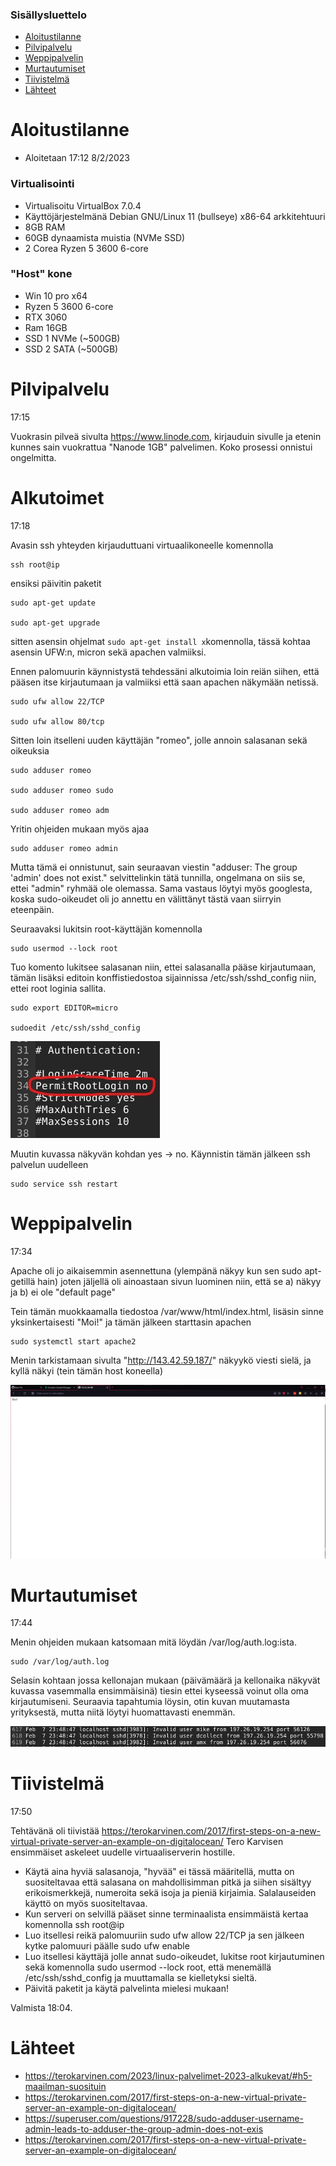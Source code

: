 ### Sisällysluettelo
- [Aloitustilanne](#Aloitustilanne) 
- [Pilvipalvelu](#pilvipalvelu)
- [Weppipalvelin](#weppipalvelin)
- [Murtautumiset](#Murtautumiset)
- [Tiivistelmä](#Tiivistelmä)
- [Lähteet](#lähteet)




# Aloitustilanne

- Aloitetaan 17:12 8/2/2023

### Virtualisointi
- Virtualisoitu VirtualBox 7.0.4
- Käyttöjärjestelmänä Debian GNU/Linux 11 (bullseye) x86-64 arkkitehtuuri 
- 8GB RAM
- 60GB dynaamista muistia (NVMe SSD)
- 2 Corea Ryzen 5 3600 6-core

### "Host" kone
- Win 10 pro x64
- Ryzen 5 3600 6-core
- RTX 3060
- Ram 16GB
- SSD 1 NVMe (~500GB)
- SSD 2 SATA (~500GB)


# Pilvipalvelu

17:15

Vuokrasin pilveä sivulta https://www.linode.com, kirjauduin sivulle ja etenin kunnes sain vuokrattua "Nanode 1GB" palvelimen. Koko prosessi onnistui ongelmitta.


# Alkutoimet

17:18

Avasin ssh yhteyden kirjauduttuani virtuaalikoneelle komennolla

    ssh root@ip

ensiksi päivitin paketit

    sudo apt-get update
    
    sudo apt-get upgrade
    
sitten asensin ohjelmat ```sudo apt-get install x```komennolla, tässä kohtaa asensin UFW:n, micron sekä apachen valmiiksi.

Ennen palomuurin käynnistystä tehdessäni alkutoimia loin reiän siihen, että pääsen itse kirjautumaan ja valmiiksi että saan apachen näkymään netissä.

    sudo ufw allow 22/TCP
    
    sudo ufw allow 80/tcp 
    
Sitten loin itselleni uuden käyttäjän "romeo", jolle annoin salasanan sekä oikeuksia

    sudo adduser romeo 
    
    sudo adduser romeo sudo
    
    sudo adduser romeo adm
    
Yritin ohjeiden mukaan myös ajaa

    sudo adduser romeo admin
    
Mutta tämä ei onnistunut, sain seuraavan viestin "adduser: The group 'admin' does not exist." selvittelinkin tätä tunnilla, ongelmana on siis se, ettei "admin" ryhmää
ole olemassa. Sama vastaus löytyi myös googlesta, koska sudo-oikeudet oli jo annettu en välittänyt tästä vaan siirryin eteenpäin.


Seuraavaksi lukitsin root-käyttäjän komennolla

    sudo usermod --lock root

Tuo komento lukitsee salasanan niin, ettei salasanalla pääse kirjautumaan, tämän lisäksi editoin konffistiedostoa sijainnissa /etc/ssh/sshd_config niin, ettei 
root loginia sallita.

    sudo export EDITOR=micro
    
    sudoedit /etc/ssh/sshd_config

![add file: upload](V4Kuvat1/v4t1k1.jpg)

Muutin kuvassa näkyvän kohdan yes -> no. 
Käynnistin tämän jälkeen ssh palvelun uudelleen

    sudo service ssh restart
    


# Weppipalvelin

17:34

Apache oli jo aikaisemmin asennettuna (ylempänä näkyy kun sen sudo apt-getillä hain) joten jäljellä oli ainoastaan sivun luominen niin, että se a) näkyy ja 
b) ei ole "default page"

Tein tämän muokkaamalla tiedostoa /var/www/html/index.html, lisäsin sinne yksinkertaisesti "Moi!" ja tämän jälkeen starttasin apachen
 
    sudo systemctl start apache2
    
Menin tarkistamaan sivulta "http://143.42.59.187/" näkyykö viesti sielä, ja kyllä näkyi (tein tämän host koneella)

![add file: upload](V4Kuvat1/v4t1k2.jpg)




# Murtautumiset

17:44

Menin ohjeiden mukaan katsomaan mitä löydän /var/log/auth.log:ista.

    sudo /var/log/auth.log

Selasin kohtaan jossa kellonajan mukaan (päivämäärä ja kellonaika näkyvät kuvassa vasemmalla ensimmäisinä) tiesin ettei kyseessä voinut olla oma kirjautumiseni.
Seuraavia tapahtumia löysin, otin kuvan muutamasta yrityksestä, mutta niitä löytyi huomattavasti enemmän.

![add file: upload](V4Kuvat1/v4t1k3.jpg)
    

# Tiivistelmä

17:50

Tehtävänä oli tiivistää https://terokarvinen.com/2017/first-steps-on-a-new-virtual-private-server-an-example-on-digitalocean/ Tero Karvisen ensimmäiset askeleet uudelle
virtuaaliserverin hostille.

- Käytä aina hyviä salasanoja, "hyvää" ei tässä määritellä, mutta on suositeltavaa että salasana on mahdollisimman pitkä ja siihen sisältyy erikoismerkkejä, numeroita
sekä isoja ja pieniä kirjaimia. Salalauseiden käyttö on myös suositeltavaa.
- Kun serveri on selvillä pääset sinne terminaalista ensimmäistä kertaa komennolla ssh root@ip
- Luo itsellesi reikä palomuuriin sudo ufw allow 22/TCP ja sen jälkeen kytke palomuuri päälle sudo ufw enable
- Luo itsellesi käyttäjä jolle annat sudo-oikeudet, lukitse root kirjautuminen sekä komennolla sudo usermod --lock root, että menemällä /etc/ssh/sshd_config ja 
muuttamalla se kielletyksi sieltä.
- Päivitä paketit ja käytä palvelinta mielesi mukaan!

Valmista 18:04.

# Lähteet
- https://terokarvinen.com/2023/linux-palvelimet-2023-alkukevat/#h5-maailman-suosituin
- https://terokarvinen.com/2017/first-steps-on-a-new-virtual-private-server-an-example-on-digitalocean/
- https://superuser.com/questions/917228/sudo-adduser-username-admin-leads-to-adduser-the-group-admin-does-not-exis
- https://terokarvinen.com/2017/first-steps-on-a-new-virtual-private-server-an-example-on-digitalocean/
